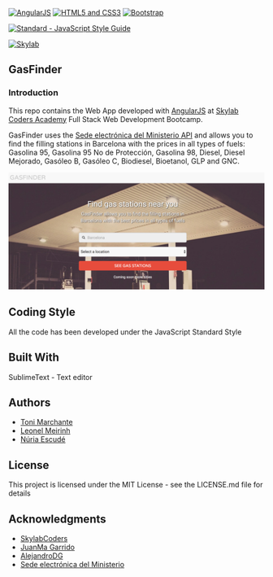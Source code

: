 [![AngularJS](https://github.com/FransLopez/logo-images/blob/master/logos/angularjs.png)](https://angularjs.org/) [![HTML5 and CSS3](https://github.com/FransLopez/logo-images/blob/master/logos/html5andcss3.png)](http://www.w3.org/)   [![Bootstrap](https://github.com/FransLopez/logo-images/blob/master/logos/bootstrap.png)](http://getbootstrap.com/)  

[![Standard - JavaScript Style Guide](https://img.shields.io/badge/code%20style-standard-brightgreen.svg)](http://standardjs.com/)

[![Skylab](https://github.com/FransLopez/logo-images/blob/master/logos/skylab-56.png)](http://www.skylabcoders.com/) 

## GasFinder


### Introduction

This repo contains the Web App developed with [AngularJS](https://angularjs.org/) at [Skylab Coders Academy](http://skylabcoders.com/) Full Stack Web Development Bootcamp. 

GasFinder uses the [Sede electrónica del Ministerio API](https://sede.minetur.gob.es/es-ES/datosabiertos/catalogo/precios-carburantes) and allows you to find the filling stations in Barcelona with the prices in all types of fuels: Gasolina 95, Gasolina 95 No de Protección, Gasolina 98, Diesel, Diesel Mejorado, Gasóleo B, Gasóleo C, Biodiesel, Bioetanol, GLP and GNC.

![GasFinder](img/screenshot.png)

## Coding Style

All the code has been developed under the JavaScript Standard Style

## Built With

SublimeText - Text editor

## Authors

- [Toni Marchante](https://github.com/tonimg) 
- [Leonel Meirinh](https://github.com/LeonelAV) 
- [Núria Escudé](https://github.com/nuriaescude) 

## License

This project is licensed under the MIT License - see the LICENSE.md file for details

## Acknowledgments

- [SkylabCoders](http://skylabcoders.com/)
- [JuanMa Garrido](https://github.com/juanmaguitar)
- [AlejandroDG](https://github.com/agandia9)
- [Sede electrónica del Ministerio](https://sede.minetur.gob.es/es-ES/datosabiertos/catalogo/precios-carburantes)
